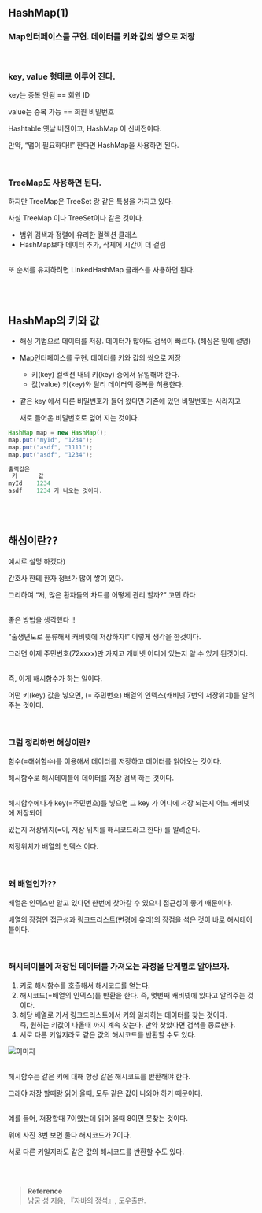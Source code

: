 ## HashMap(1)

### Map인터페이스를 구현. 데이터를 키와 값의 쌍으로 저장

<br/> 

### key, value 형태로 이루어 진다.

key는 중복 안됨 == 회원 ID 

value는 중복 가능 == 회원 비밀번호

Hashtable 옛날 버전이고, HashMap 이 신버전이다.

만약, “맵이 필요하다!!” 한다면 HashMap을 사용하면 된다.


<br/>

### TreeMap도 사용하면 된다. 

하지만 TreeMap은 TreeSet 랑 같은 특성을 가지고 있다.

사실 TreeMap 이나 TreeSet이나 같은 것이다.

- 범위 검색과 정렬에 유리한 컬렉션 클래스
- HashMap보다 데이터 추가, 삭제에 시간이 더 걸림

<br/>또 순서를 유지하려면 LinkedHashMap 클래스를 사용하면 된다.

<br/><br/>

## HashMap의 키와 값

- 해싱 기법으로 데이터를 저장. 데이터가 많아도 검색이 빠르다. (해싱은 밑에 설명)
- Map인터페이스를 구현. 데이터를 키와 값의 쌍으로 저장
    - 키(key) 컬렉션 내의 키(key) 중에서 유일해야 한다.
    - 값(value) 키(key)와 달리 데이터의 중복을 허용한다.
- 같은 key 에서 다른 비밀번호가 들어 왔다면 기존에 있던 비밀번호는 사라지고
    
    새로 들어온 비밀번호로 덮어 지는 것이다.
    

```java
HashMap map = new HashMap();
map.put("myId", "1234");
map.put("asdf", "1111");
map.put("asdf", "1234");

출력값은
 키      값
myId    1234
asdf    1234 가 나오는 것이다.
```

<br/><br/>

## 해싱이란??

예시로 설명 하겠다)

간호사 한테 환자 정보가 많이 쌓여 있다.

그리하여 “저, 많은 환자들의 차트를 어떻게 관리 할까?” 고민 하다

<br/>좋은 방법을 생각했다 !!

“출생년도로 분류해서 캐비넷에 저장하자!”  이렇게 생각을 한것이다.

그러면 이제 주민번호(72xxxx)만 가지고 캐비넷 어디에 있는지 알 수 있게 된것이다.

<br/>즉, 이게 해시함수가 하는 일이다.

어떤 키(key) 값을 넣으면, (= 주민번호) 배열의 인덱스(캐비넷 7번의 저장위치)를 알려주는 것이다.

<br/>

### 그럼 정리하면 해싱이란?

함수(=해쉬함수)를 이용해서 데이터를 저장하고 데이터를 읽어오는 것이다.

해시함수로 해시테이블에 데이터를 저장 검색 하는 것이다.

<br/>해시함수에다가 key(=주민번호)를 넣으면 그 key 가 어디에 저장 되는지 어느 캐비넷에 저장되어 

있는지 저장위치(=이, 저장 위치를 해시코드라고 한다) 를 알려준다. <br/>

저장위치가 배열의 인덱스 이다.

<br/>

### 왜 배열인가?? 

배열은 인덱스만 알고 있다면 한번에 찾아갈 수 있으니 접근성이 좋기 때문이다.

배열의 장점인 접근성과 링크드리스트(변경에 유리)의 장점을 섞은 것이 바로 해시테이블이다.

<br/>

### 해시테이블에 저장된 데이터를 가져오는 과정을 단게별로 알아보자.

1. 키로 해시함수를 호출해서 해시코드를 얻는다.
2. 해시코드(=배열의 인덱스)를 반환을 한다. 즉, 몇번째 캐비넷에 있다고 알려주는 것이다.
3. 해당 배열로 가서 링크드리스트에서 키와 일치하는 데이터를 찾는 것이다. <br/>즉, 원하는 키값이 나올때 까지 계속 찾는다. 만약 찾았다면 검색을 종료한다.
4. 서로 다른 키일지라도 같은 값의 해시코드를 반환할 수도 있다.

![이미지](/programming/img/맵123.PNG)

<br/>해시함수는 같은 키에 대해 항상 같은 해시코드를 반환해야 한다.

그래야 저장 할때랑 읽어 올때, 모두 같은 값이 나와야 하기 때문이다.

<br/>예를 들어, 저장할때 7이였는데 읽어 올때 8이면 못찾는 것이다.

위에 사진 3번 보면 둘다 해시코드가 7이다.

서로 다른 키일지라도 같은 값의 해시코드를 반환할 수도 있다.


<br/><br/>

>**Reference**
><br/>남궁 성 지음, 『자바의 정석』, 도우출판.
